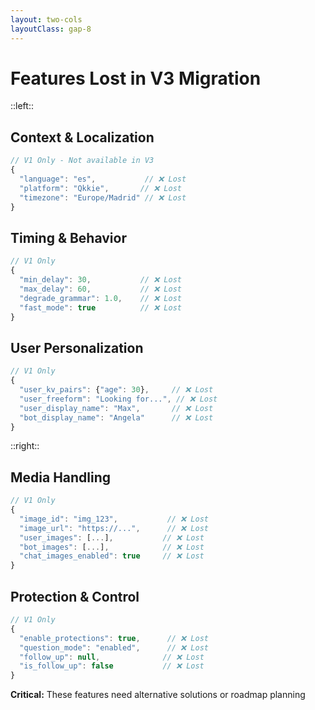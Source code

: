 ```yaml
---
layout: two-cols
layoutClass: gap-8
---
```


# Features Lost in V3 Migration

::left::

## Context & Localization
<div class="text-sm">

```javascript
// V1 Only - Not available in V3
{
  "language": "es",           // ❌ Lost
  "platform": "Qkkie",       // ❌ Lost  
  "timezone": "Europe/Madrid" // ❌ Lost
}
```

</div>

## Timing & Behavior
<div class="text-sm">

```javascript
// V1 Only
{
  "min_delay": 30,           // ❌ Lost
  "max_delay": 60,           // ❌ Lost
  "degrade_grammar": 1.0,    // ❌ Lost  
  "fast_mode": true          // ❌ Lost
}
```

</div>

## User Personalization  
<div class="text-sm">

```javascript
// V1 Only
{
  "user_kv_pairs": {"age": 30},     // ❌ Lost
  "user_freeform": "Looking for...", // ❌ Lost
  "user_display_name": "Max",       // ❌ Lost
  "bot_display_name": "Angela"      // ❌ Lost
}
```

</div>

::right::

## Media Handling
<div class="text-sm">

```javascript
// V1 Only
{
  "image_id": "img_123",           // ❌ Lost
  "image_url": "https://...",      // ❌ Lost
  "user_images": [...],           // ❌ Lost
  "bot_images": [...],            // ❌ Lost
  "chat_images_enabled": true     // ❌ Lost
}
```

</div>

## Protection & Control
<div class="text-sm">

```javascript
// V1 Only  
{
  "enable_protections": true,      // ❌ Lost
  "question_mode": "enabled",      // ❌ Lost
  "follow_up": null,              // ❌ Lost
  "is_follow_up": false           // ❌ Lost
}
```

</div>

<div class="mt-4 p-3 bg-red-100 border-l-4 border-red-500 text-red-700 text-sm">
  <strong>Critical:</strong> These features need alternative solutions or roadmap planning
</div>